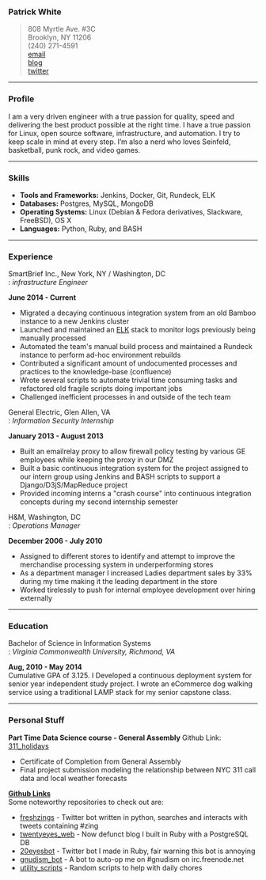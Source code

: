 ### Patrick White
> 808 Myrtle Ave. #3C  
> Brooklyn, NY 11206  
> (240) 271-4591  
> [email](whitep@vcu.edu)  
> [blog](http://blog.20eyes.org)  
> [twitter](https://twitter.com/operations_ivy)

------

### Profile

I am a very driven engineer with a true passion for quality, speed and delivering the best product possible at the right time. I have a true passion for Linux, open source software, infrastructure, and automation. I try to keep scale in mind at every step.  I’m also a nerd who loves Seinfeld, basketball, punk rock, and video games.  

------

### Skills

* **Tools and Frameworks:** Jenkins, Docker, Git, Rundeck, ELK
* **Databases:** Postgres, MySQL, MongoDB  
* **Operating Systems:** Linux (Debian & Fedora derivatives, Slackware, FreeBSD), OS X
* **Languages:** Python, Ruby, and BASH

-------

### Experience

SmartBrief Inc., New York, NY / Washington, DC  
: *infrastructure Engineer*

  __June 2014 - Current__

  * Migrated a decaying continuous integration system from an old Bamboo instance to a new Jenkins cluster
  * Launched and maintained an [ELK](https://www.elastic.co/webinars/introduction-elk-stack) stack to monitor logs previously being manually processed
  * Automated the team's manual build process and maintained a Rundeck instance to perform ad-hoc environment rebuilds
  * Contributed a significant amount of undocumented processes and practices to the knowledge-base (confluence)  
  * Wrote several scripts to automate trivial time consuming tasks and refactored old fragile scripts doing important jobs
  * Challenged inefficient processes in and outside of the tech team

General Electric, Glen Allen, VA  
: *Information Security Internship*   

  __January 2013 - August 2013__  
  * Built an emailrelay proxy to allow firewall policy testing by various GE employees while keeping the proxy in our DMZ  
  * Built a basic continuous integration system for the project assigned to our intern group using Jenkins and BASH scripts to support a Django/D3jS/MapReduce project
  * Provided incoming interns a "crash course" into continuous integration concepts during my second internship semester

H&M, Washington, DC  
: *Operations Manager*    

  __December 2006 - July 2010__   
  * Assigned to different stores to identify and attempt to improve the merchandise processing system in underperforming stores
  * As a department manager I increased Ladies department sales by 33% during my time making it the leading department in the store  
  * Worked tirelessly to push for internal employee development over hiring externally  
------  

### Education  

Bachelor of Science in Information Systems  
: *Virginia Commonwealth University, Richmond, VA*    

  __Aug, 2010 - May 2014__    
  Cumulative GPA of 3.125. I Developed a continuous deployment system for senior year independent study project. I wrote an eCommerce dog walking service using a traditional LAMP stack for my senior capstone class.

------   

### Personal Stuff   
**Part Time Data Science course - General Assembly**
Github Link: [311_holidays](https://github.com/Whitepatrick/311_holidays)
  - Certificate of Completion from General Assembly  
  - Final project submission modeling the relationship between NYC 311 call data and local weather forecasts  

**[Github Links](https://github.com/Whitepatrick)**  
Some noteworthy repositories to check out are:
  - [freshzings](https://github.com/Whitepatrick/freshzings) - Twitter bot written in python, searches and interacts with tweets containing #zing
  - [twentyeyes_web](https://github.com/Whitepatrick/twentyeyes_web) - Now defunct blog I built in Ruby with a PostgreSQL DB
  - [20eyesbot](https://github.com/Whitepatrick/20eyesbot) - Twitter bot I made in Ruby, fair warning this bot is annoying
  - [gnudism_bot](https://github.com/Whitepatrick/gnudism_bot) - A bot to auto-op me on #gnudism on irc.freenode.net  
  - [utility_scripts](https://github.com/Whitepatrick/utility_scripts) - Random scripts to help with daily chores
